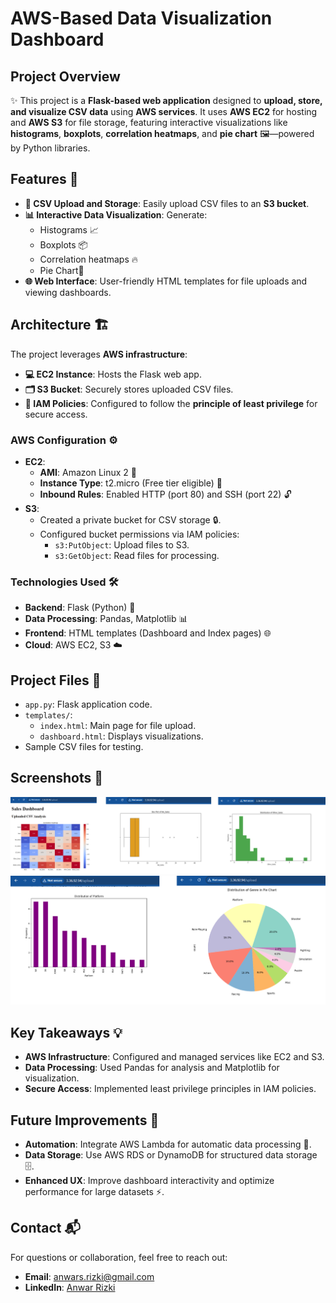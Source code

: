 # AWS-Based Data Visualization Dashboard

## Project Overview
✨ This project is a **Flask-based web application** designed to **upload, store, and visualize CSV data** using **AWS services**. It uses **AWS EC2** for hosting and **AWS S3** for file storage, featuring interactive visualizations like **histograms**, **boxplots**, **correlation heatmaps**, and **pie chart** 🖼️—powered by Python libraries.

## Features 🚀
- **📂 CSV Upload and Storage**: Easily upload CSV files to an **S3 bucket**.
- **📊 Interactive Data Visualization**: Generate:
  - Histograms 📈
  - Boxplots 📦
  - Correlation heatmaps 🔥
  - Pie Chart🥧
- **🌐 Web Interface**: User-friendly HTML templates for file uploads and viewing dashboards.

## Architecture 🏗️
The project leverages **AWS infrastructure**:
- **💻 EC2 Instance**: Hosts the Flask web app.
- **🗂️ S3 Bucket**: Securely stores uploaded CSV files.
- **🔐 IAM Policies**: Configured to follow the **principle of least privilege** for secure access.

### AWS Configuration ⚙️
- **EC2**:
  - **AMI**: Amazon Linux 2 🐧
  - **Instance Type**: t2.micro (Free tier eligible) 💸
  - **Inbound Rules**: Enabled HTTP (port 80) and SSH (port 22) 🔓
- **S3**:
  - Created a private bucket for CSV storage 🔒.
  - Configured bucket permissions via IAM policies:
    - `s3:PutObject`: Upload files to S3.
    - `s3:GetObject`: Read files for processing.

### Technologies Used 🛠️
- **Backend**: Flask (Python) 🐍
- **Data Processing**: Pandas, Matplotlib 📊
- **Frontend**: HTML templates (Dashboard and Index pages) 🌐
- **Cloud**: AWS EC2, S3 ☁️

## Project Files 📂
- `app.py`: Flask application code.
- `templates/`:
  - `index.html`: Main page for file upload.
  - `dashboard.html`: Displays visualizations.
- Sample CSV files for testing.

## Screenshots 📸
![Dashboard Features Preview](images/image.png)
![Dashboard Features Preview](images/image1.png)

## Key Takeaways 💡
- **AWS Infrastructure**: Configured and managed services like EC2 and S3.
- **Data Processing**: Used Pandas for analysis and Matplotlib for visualization.
- **Secure Access**: Implemented least privilege principles in IAM policies.

## Future Improvements 🌟
- **Automation**: Integrate AWS Lambda for automatic data processing 🤖.
- **Data Storage**: Use AWS RDS or DynamoDB for structured data storage 🗄️.
- **Enhanced UX**: Improve dashboard interactivity and optimize performance for large datasets ⚡.

## Contact 📬
For questions or collaboration, feel free to reach out:
- **Email**: anwars.rizki@gmail.com
- **LinkedIn**: [Anwar Rizki](https://www.linkedin.com/in/anwar-sr/)
